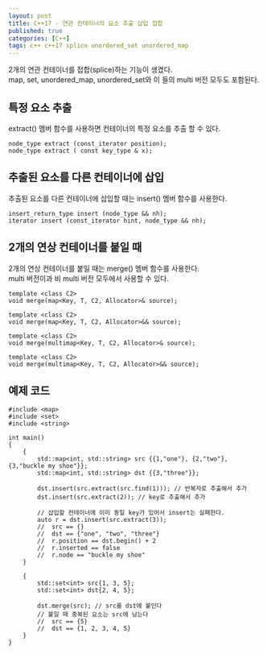 ```yaml
---
layout: post
title: C++17 - 연관 컨테이너의 요소 추출 삽입 접합
published: true
categories: [C++]
tags: c++ c++17 splice unordered_set unordered_map
---
```

2개의 연관 컨테이너를 접합(splice)하는 기능이 생겼다.  
map, set, unordered_map, unordered_set와 이 들의 multi 버전 모두도 포함된다.  
  
  
## 특정 요소 추출
extract() 멤버 함수를 사용하면 컨테이너의 특정 요소를 추출 할 수 있다.  
  
```
node_type extract (const_iterator position);
node_type extract ( const key_type & x);
```
  
  
## 추출된 요소를 다른 컨테이너에 삽입
추출된 요소를 다른 컨테이너에 삽입할 때는 insert() 멤버 함수를 사용한다.  
  
```
insert_return_type insert (node_type && nh);
iterator insert (const_iterator hint, node_type && nh);
```
  
  
## 2개의 연상 컨테이너를 붙일 때  
2개의 연상 컨테이너를 붙일 때는 merge() 멤버 함수를 사용한다.  
multi 버전이과 비 multi 버전 모두에서 사용할 수 있다.  
  
```
template <class C2>
void merge(map<Key, T, C2, Allocator>& source);

template <class C2>
void merge(map<Key, T, C2, Allocator>&& source);

template <class C2>
void merge(multimap<Key, T, C2, Allocator>& source);

template <class C2>
void merge(multimap<Key, T, C2, Allocator>&& source);
```
  
  
  
## 예제 코드 
  
```
#include <map>
#include <set>
#include <string>

int main()
{
    {
        std::map<int, std::string> src {{1,"one"}, {2,"two"}, {3,"buckle my shoe"}};
        std::map<int, std::string> dst {{3,"three"}};

        dst.insert(src.extract(src.find(1))); // 반복자로 추출해서 추가
        dst.insert(src.extract(2)); // key로 추출해서 추가

        // 삽입할 컨테이너에 이미 동일 key가 있어서 insert는 실패한다.
        auto r = dst.insert(src.extract(3));
        //  src == {}
        //  dst == {"one", "two", "three"}
        //  r.position == dst.begin() + 2
        //  r.inserted == false
        //  r.node == "buckle my shoe"
    }
    
    {
        std::set<int> src{1, 3, 5};
        std::set<int> dst{2, 4, 5};

        dst.merge(src); // src를 dst에 붙인다
        // 붙일 때 중복된 요소는 src에 남는다
        //  src == {5}
        //  dst == {1, 2, 3, 4, 5}
    }
}
```
  
  
